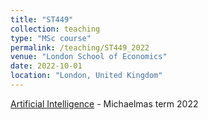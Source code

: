```yaml
---
title: "ST449"
collection: teaching
type: "MSc course"
permalink: /teaching/ST449_2022
venue: "London School of Economics"
date: 2022-10-01
location: "London, United Kingdom"
---
```


[Artificial Intelligence](https://www.lse.ac.uk/resources/calendar2022-2023/courseGuides/ST/2022_ST449.htm) - Michaelmas term 2022
